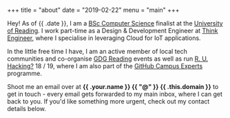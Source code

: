 +++
title = "about"
date = "2019-02-22"
menu = "main"
+++

Hey! As of {{ .date }}, I am a [BSc Computer Science](http://www.reading.ac.uk/computer-science/) 
finalist at the [University of Reading](http://reading.ac.uk). 
I work part-time as a Design & Development Engineer at [Think Engineer](http://think-engineer.com), 
where I specialise in leveraging Cloud for IoT applications.

In the little free time I have, I am an active member of local tech communities and co-organise [GDG Reading](https://meetup.com/GDG-Reading-Thames-Valley/) events as well as run [R. U. Hacking?](https://ruhacking.me) 18 / 19, where
I am also part of the [GitHub Campus Experts](https://githubcampus.expert/andrejusk/) programme.

Shoot me an email over at **{{ .your.name }}  {{ "@" }} {{ .this.domain }}** to get in touch - 
every email gets forwarded to my main inbox, where I can get back to you.
If you'd like something more urgent, check out my contact details below.